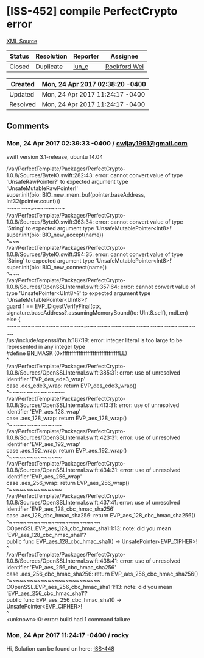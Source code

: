 # [ISS-452] compile PerfectCrypto error

[XML Source](./xml/ISS-452.xml)
<p></p>





Status|Resolution|Reporter|Assignee
------|----------|--------|--------
Closed|Duplicate|[lun_c](cwljay1991@gmail.com)|[Rockford Wei]($rocky)





Created|Mon, 24 Apr 2017 02:38:20 -0400
-------|--------------
Updated|Mon, 24 Apr 2017 11:24:17 -0400
Resolved|Mon, 24 Apr 2017 11:24:17 -0400


## Comments




### Mon, 24 Apr 2017 02:39:33 -0400 / cwljay1991@gmail.com 

<p><p>swift version 3.1-release, ubuntu 14.04</p>


<p>/var/PerfectTemplate/Packages/PerfectCrypto-1.0.8/Sources/ByteIO.swift:282:43: error: cannot convert value of type 'UnsafeRawPointer?' to expected argument type 'UnsafeMutableRawPointer!'<br/>
                super.init(bio: BIO_new_mem_buf(pointer.baseAddress, Int32(pointer.count)))<br/>
                                                ~~~~~~~<sub>^</sub>~~~~~~~~~<br/>
/var/PerfectTemplate/Packages/PerfectCrypto-1.0.8/Sources/ByteIO.swift:363:34: error: cannot convert value of type 'String' to expected argument type 'UnsafeMutablePointer&lt;Int8&gt;!'<br/>
                super.init(bio: BIO_new_accept(name))<br/>
                                               ^~~~<br/>
/var/PerfectTemplate/Packages/PerfectCrypto-1.0.8/Sources/ByteIO.swift:394:35: error: cannot convert value of type 'String' to expected argument type 'UnsafeMutablePointer&lt;Int8&gt;!'<br/>
                super.init(bio: BIO_new_connect(name))<br/>
                                                ^~~~<br/>
/var/PerfectTemplate/Packages/PerfectCrypto-1.0.8/Sources/OpenSSLInternal.swift:357:64: error: cannot convert value of type 'UnsafePointer&lt;UInt8&gt;?' to expected argument type 'UnsafeMutablePointer&lt;UInt8&gt;!'<br/>
                guard 1 == EVP_DigestVerifyFinal(ctx, signature.baseAddress?.assumingMemoryBound(to: UInt8.self), mdLen) else {<br/>
                                                      ~~~~~~~~~~~~~~~~~~~~~~<sub>^</sub>~~~~~~~~~~~~~~~~~~~~~~~~~~~~~~~~~<br/>
/usr/include/openssl/bn.h:187:19: error: integer literal is too large to be represented in any integer type<br/>
#define BN_MASK         (0xffffffffffffffffffffffffffffffffLL)<br/>
                         ^<br/>
/var/PerfectTemplate/Packages/PerfectCrypto-1.0.8/Sources/OpenSSLInternal.swift:385:31: error: use of unresolved identifier 'EVP_des_ede3_wrap'<br/>
                case .des_ede3_wrap:    return EVP_des_ede3_wrap()<br/>
                                               ^~~~~~~~~~~~~~~~~<br/>
/var/PerfectTemplate/Packages/PerfectCrypto-1.0.8/Sources/OpenSSLInternal.swift:413:31: error: use of unresolved identifier 'EVP_aes_128_wrap'<br/>
                case .aes_128_wrap:             return EVP_aes_128_wrap()<br/>
                                                       ^~~~~~~~~~~~~~~~<br/>
/var/PerfectTemplate/Packages/PerfectCrypto-1.0.8/Sources/OpenSSLInternal.swift:423:31: error: use of unresolved identifier 'EVP_aes_192_wrap'<br/>
                case .aes_192_wrap:             return EVP_aes_192_wrap()<br/>
                                                       ^~~~~~~~~~~~~~~~<br/>
/var/PerfectTemplate/Packages/PerfectCrypto-1.0.8/Sources/OpenSSLInternal.swift:434:31: error: use of unresolved identifier 'EVP_aes_256_wrap'<br/>
                case .aes_256_wrap:             return EVP_aes_256_wrap()<br/>
                                                       ^~~~~~~~~~~~~~~~<br/>
/var/PerfectTemplate/Packages/PerfectCrypto-1.0.8/Sources/OpenSSLInternal.swift:437:41: error: use of unresolved identifier 'EVP_aes_128_cbc_hmac_sha256'<br/>
                case .aes_128_cbc_hmac_sha256:  return EVP_aes_128_cbc_hmac_sha256()<br/>
                                                       ^~~~~~~~~~~~~~~~~~~~~~~~~~~<br/>
COpenSSL.EVP_aes_128_cbc_hmac_sha1:1:13: note: did you mean 'EVP_aes_128_cbc_hmac_sha1'?<br/>
public func EVP_aes_128_cbc_hmac_sha1() -&gt; UnsafePointer&lt;EVP_CIPHER&gt;!<br/>
            ^<br/>
/var/PerfectTemplate/Packages/PerfectCrypto-1.0.8/Sources/OpenSSLInternal.swift:438:41: error: use of unresolved identifier 'EVP_aes_256_cbc_hmac_sha256'<br/>
                case .aes_256_cbc_hmac_sha256:  return EVP_aes_256_cbc_hmac_sha256()<br/>
                                                       ^~~~~~~~~~~~~~~~~~~~~~~~~~~<br/>
COpenSSL.EVP_aes_256_cbc_hmac_sha1:1:13: note: did you mean 'EVP_aes_256_cbc_hmac_sha1'?<br/>
public func EVP_aes_256_cbc_hmac_sha1() -&gt; UnsafePointer&lt;EVP_CIPHER&gt;!<br/>
            ^<br/>
&lt;unknown&gt;:0: error: build had 1 command failure</p></p>


### Mon, 24 Apr 2017 11:24:17 -0400 / rocky 

<p><p>Hi, Solution can be found on here: <a href="http://jira.perfect.org:8080/browse/ISS-448" title="PerfectCrypto" class="issue-link" data-issue-key="ISS-448"><del>ISS-448</del></a></p></p>


